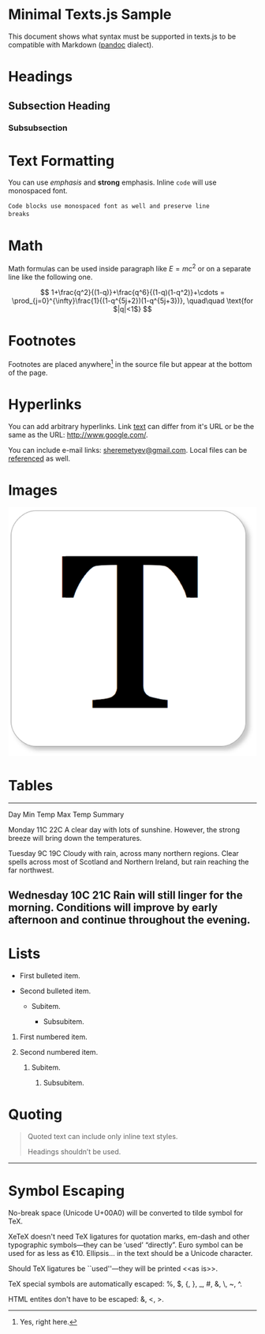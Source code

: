 Minimal Texts.js Sample
=======================

This document shows what syntax must be supported in texts.js to be compatible
with Markdown ([pandoc] dialect).

[pandoc]: <http://johnmacfarlane.net/pandoc/>

Headings
========

Subsection Heading
------------------

### Subsubsection

Text Formatting
===============

You can use *emphasis* and **strong** emphasis. Inline `code` will use
monospaced font.

~~~~~~~~~~~~~~~~~~~~~~~~~~~~~~~~~~~~~~~~~~~~~~~~~~~~~~~~~~~~~~~~~~~~~~~~~~~~~~~~
Code blocks use monospaced font as well and preserve line
breaks
~~~~~~~~~~~~~~~~~~~~~~~~~~~~~~~~~~~~~~~~~~~~~~~~~~~~~~~~~~~~~~~~~~~~~~~~~~~~~~~~

Math
====

Math formulas can be used inside paragraph like $E=mc^2$ or on a separate line
like the following one.

$$
1+\frac{q^2}{(1-q)}+\frac{q^6}{(1-q)(1-q^2)}+\cdots =
\prod_{j=0}^{\infty}\frac{1}{(1-q^{5j+2})(1-q^{5j+3})},
\quad\quad \text{for $|q|<1$}
$$

Footnotes
=========

Footnotes are placed anywhere[^1] in the source file but appear at the bottom
of the page.

[^1]: Yes, right here.

Hyperlinks
==========

You can add arbitrary hyperlinks. Link [text][1] can differ from it's URL or be
the same as the URL: <http://www.google.com/>.

[1]: <http://www.texts.io/>

You can include e-mail links: <sheremetyev@gmail.com>. Local files can be
[referenced][2] as well.

[2]: <basic.pdf>

Images
======

![](<Texts_Logo.png>)

Tables
======

--------- -------- -------- ----------------------------------------------------
Day       Min Temp Max Temp Summary

Monday    11C      22C      A clear day with lots of sunshine. However, the
                            strong breeze will bring down the temperatures.

Tuesday   9C       19C      Cloudy with rain, across many northern regions.
                            Clear spells across most of Scotland and Northern
                            Ireland, but rain reaching the far northwest.

Wednesday 10C      21C      Rain will still linger for the morning. Conditions
                            will improve by early afternoon and continue
                            throughout the evening.
---------------------------------------------------------------------------------

Lists
=====

* First bulleted item.

* Second bulleted item.

    * Subitem.

        * Subsubitem.

1. First numbered item.

2. Second numbered item.

    1. Subitem.

        1. Subsubitem.

Quoting
=======

> Quoted text can include only inline text styles.
>
> Headings shouldn’t be used.

--------------------------------------------------------------------------------

Symbol Escaping
===============

No-break space (Unicode U+00A0) will be converted to tilde symbol for TeX.

XeTeX doesn't need TeX ligatures for quotation marks, em-dash and other
typographic symbols—they can be ‘used’ “directly”. Euro symbol can be used for
as less as €10. Ellipsis… in the text should be a Unicode character.

Should TeX ligatures be ``used''—they will be printed \<\<as is\>\>.

TeX special symbols are automatically escaped: %, $, {, }, _, #, &, \\, ~, ^.

HTML entites don't have to be escaped: &, <, >.
